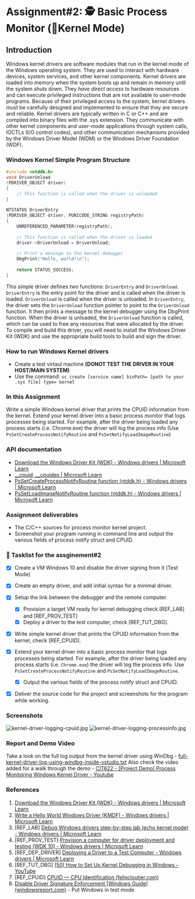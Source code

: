 # Assignment#2: 🕵 Basic Process Monitor (🌽Kernel Mode)

## Introduction

Windows kernel drivers are software modules that run in the kernel mode of the Windows operating system. They are used to interact with hardware devices, system services, and other kernel components. Kernel drivers are loaded into memory when the system boots up and remain in memory until the system shuts down. They _have direct access_ to hardware resources and can execute privileged instructions that are not available to user-mode programs. Because of their privileged access to the system, kernel drivers must be carefully designed and implemented to ensure that they are secure and reliable. Kernel drivers are typically written in C or C++ and are compiled into binary files with the .sys extension. They communicate with other kernel components and user-mode applications through system calls, IOCTLs (I/O control codes), and other communication mechanisms provided by the Windows Driver Model (WDM) or the Windows Driver Foundation (WDF).

### Windows Kernel Simple Program Structure

```cpp
#include <ntddk.h>
void DriverUnload
(PDRIVER_OBJECT driver)
{
    // This function is called when the driver is unloaded
}
 
NTSTATUS DriverEntry
(PDRIVER_OBJECT driver, PUNICODE_STRING registryPath)
{
    UNREFERENCED_PARAMETER(registryPath);
   
    // This function is called when the driver is loaded
    driver->DriverUnload = DriverUnload;
   
    // Print a message to the kernel debugger
    DbgPrint("Hello, world!\n");
   
    return STATUS_SUCCESS;
}
```

This simple driver defines two functions: `DriverEntry` and `DriverUnload`. `DriverEntry` is the entry point for the driver and is called when the driver is loaded. `DriverUnload` is called when the driver is unloaded. In `DriverEntry`, the driver sets the `DriverUnload` function pointer to point to the `DriverUnload` function. It then prints a message to the kernel debugger using the DbgPrint function. When the driver is unloaded, the `DriverUnload` function is called, which can be used to free any resources that were allocated by the driver. To compile and build this driver, you will need to install the Windows Driver Kit (WDK) and use the appropriate build tools to build and sign the driver.

### How to run Windows Kernel drivers

- Create a test virtaul machine **(DONOT TEST THE DRIVER IN YOUR HOST/MAIN SYSTEM)**
- Use the command: `sc create [service name] binPath= [path to your .sys file] type= kernel`

### In this Assignment

Write a simple Windows kernel driver that prints the CPUID information from the kernel. Extend your kernel driver into a basic process monitor that logs processes being started. For example, after the driver being loaded any process starts (i.e. Chrome.exe) the driver will log the process info (Use `PsSetCreateProcessNotifyRoutine` and `PsSetNotifyLoadImageRoutine`)

### API documentation

- [Download the Windows Driver Kit (WDK) - Windows drivers | Microsoft Learn](https://learn.microsoft.com/en-us/windows-hardware/drivers/download-the-wdk)
- [__cpuid, __cpuidex | Microsoft Learn](https://learn.microsoft.com/en-us/cpp/intrinsics/cpuid-cpuidex?view=msvc-170)
- [PsSetCreateProcessNotifyRoutine function (ntddk.h) - Windows drivers | Microsoft Learn](https://learn.microsoft.com/en-us/windows-hardware/drivers/ddi/ntddk/nf-ntddk-pssetcreateprocessnotifyroutine)
- [PsSetLoadImageNotifyRoutine function (ntddk.h) - Windows drivers | Microsoft Learn](https://learn.microsoft.com/en-us/windows-hardware/drivers/ddi/ntddk/nf-ntddk-pssetloadimagenotifyroutine)

### Assignment deliverables

- The C/C++ sources for process monitor kernel project.
- Screenshot your program running in command line and output the various fields of process notify struct and CPUID.

### 📃 Tasklist for the assginement#2

- [X] Create a VM Windows 10 and disable the driver signing from it (Test Mode)
- [X] Create an empty driver, and add initial syntax for a minimal driver.
- [X] Setup the link between the debugger and the remote computer.

  - [X] Provision a target VM ready for kernel debugging check [REF_LAB] and [REF_PROV_TEST]
  - [X] Deploy a driver to the test computer, check [REF_TUT_DBG].
- [X] Write simple kernel driver that prints the CPUID information from the kernel, check [REF_CPUID].
- [X] Extend your kernel driver into a basic process monitor that logs processes being started. For example, after the driver being loaded any process starts (i.e. `Chrome.exe`) the driver will log the process info. Use `PsSetCreateProcessNotifyRoutine` and `PsSetNotifyLoadImageRoutine`.
  - [X] Output the various fields of the process notify struct and CPUID.
- [X] Deliver the source code for the project and screenshots for the program while working.

### Screenshots

![kernel-driver-logging-cpuid.jpg](./__OUT/screenshots/kernel-driver-logging-cpuid.jpg)
![kernel-driver-logging-processinfo.jpg](./__OUT/screenshots/kernel-driver-logging-processinfo.jpg)

### Report and Demo Video

Take a look on the full log output from the kernel driver using WinDbg - [full-kernel-driver-log-using-windbg-inside-vstudio.txt](./__OUT/reports/full-kernel-driver-log-using-windbg-inside-vstudio.txt)
Also check the video added for a walk through the demo - [CIT622 - [Project Demo] Process Monitoring Windows Kernel Driver - Youtube](https://youtu.be/d_TJgxzFkjQ)

### References

1. [Download the Windows Driver Kit (WDK) - Windows drivers | Microsoft Learn](https://learn.microsoft.com/en-us/windows-hardware/drivers/download-the-wdk#download-and-install-the-windows-11-version-22h2-wdk)
2. [Write a Hello World Windows Driver (KMDF) - Windows drivers | Microsoft Learn](https://learn.microsoft.com/en-us/windows-hardware/drivers/gettingstarted/writing-a-very-small-kmdf--driver)
3. [REF_LAB] [Debug Windows drivers step-by-step lab (echo kernel mode) - Windows drivers | Microsoft Learn](https://learn.microsoft.com/en-us/windows-hardware/drivers/debugger/debug-universal-drivers---step-by-step-lab--echo-kernel-mode-)
4. [REF_PROV_TEST] [Provision a computer for driver deployment and testing (WDK 10) - Windows drivers | Microsoft Learn](https://learn.microsoft.com/en-gb/windows-hardware/drivers/gettingstarted/provision-a-target-computer-wdk-8-1)
5. [REF_DEP_DRIVER] [Deploying a Driver to a Test Computer - Windows drivers | Microsoft Learn](https://learn.microsoft.com/en-gb/windows-hardware/drivers/develop/deploying-a-driver-to-a-test-computer)
6. [REF_TUT_DBG] [(50) How to Set Up Kernel Debugging in Windows - YouTube](https://www.youtube.com/watch?v=h6p-Kt-Cx9E)
7. [REF_CPUID] [CPUID — CPU Identification (felixcloutier.com)](https://www.felixcloutier.com/x86/cpuid)
8. [Disable Driver Signature Enforcement [Windows Guide] (windowsreport.com)](https://windowsreport.com/driver-signature-enforcement-windows-10/) - Put Windows in test mode
